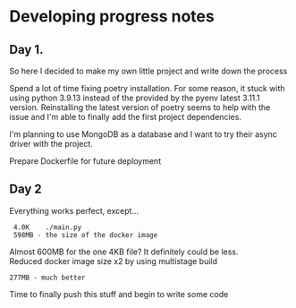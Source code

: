 # Developing progress notes

## Day 1.

So here I decided to make my own little project and write down the process

Spend a lot of time fixing poetry installation. For some reason, it stuck with using python 3.9.13 instead of the provided by the pyenv latest 3.11.1 version.
Reinstalling the latest version of poetry seems to help with the issue and I'm able to finally add the first project dependencies.

I'm planning to use MongoDB as a database and I want to try their async driver with the project.

Prepare Dockerfile for future deployment

## Day 2

Everything works perfect, except...
```
 4.0K    ./main.py
 598MB - the size of the docker image
```
Almost 600MB for the one 4KB file? It definitely could be less.  
Reduced docker image size x2 by using multistage build
```
277MB - much better
```

Time to finally push this stuff and begin to write some code
